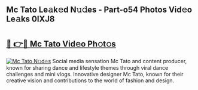 ## Mc Tato Le𝚊k𝚎d N𝚞𝚍es - Part-o54 Photos Vid𝚎o Le𝚊ks 0lXJ8

# <h2><a href="http://fbezly.evod.top/?m=Mc+Tato">🔗 👉🔴 Mc Tato Vid𝚎o Ph𝚘t𝚘s</a></h2>

[![Mc Tato N𝚞d𝚎s](https://i.imgur.com/8V9OHl7.gif)](http://fbezly.evod.top/?m=Mc+Tato)
Social media sensation Mc Tato and content producer, known for sharing dance and lifestyle themes through viral dance challenges and mini vlogs. Innovative designer Mc Tato, known for their creative vision and contributions to the world of fashion and design. 
